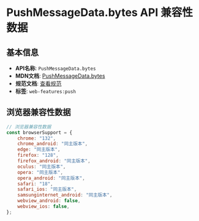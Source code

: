 # PushMessageData.bytes API 兼容性数据

## 基本信息

- **API名称**: `PushMessageData.bytes`
- **MDN文档**: [PushMessageData.bytes](https://developer.mozilla.org/docs/Web/API/PushMessageData/bytes)
- **规范文档**: [查看规范](https://w3c.github.io/push-api/#dom-pushmessagedata-bytes)
- **标签**: `web-features:push`

## 浏览器兼容性数据

```javascript
// 浏览器兼容性数据
const browserSupport = {
    chrome: "132",
    chrome_android: "同主版本",
    edge: "同主版本",
    firefox: "128",
    firefox_android: "同主版本",
    oculus: "同主版本",
    opera: "同主版本",
    opera_android: "同主版本",
    safari: "18",
    safari_ios: "同主版本",
    samsunginternet_android: "同主版本",
    webview_android: false,
    webview_ios: false,
};

```

